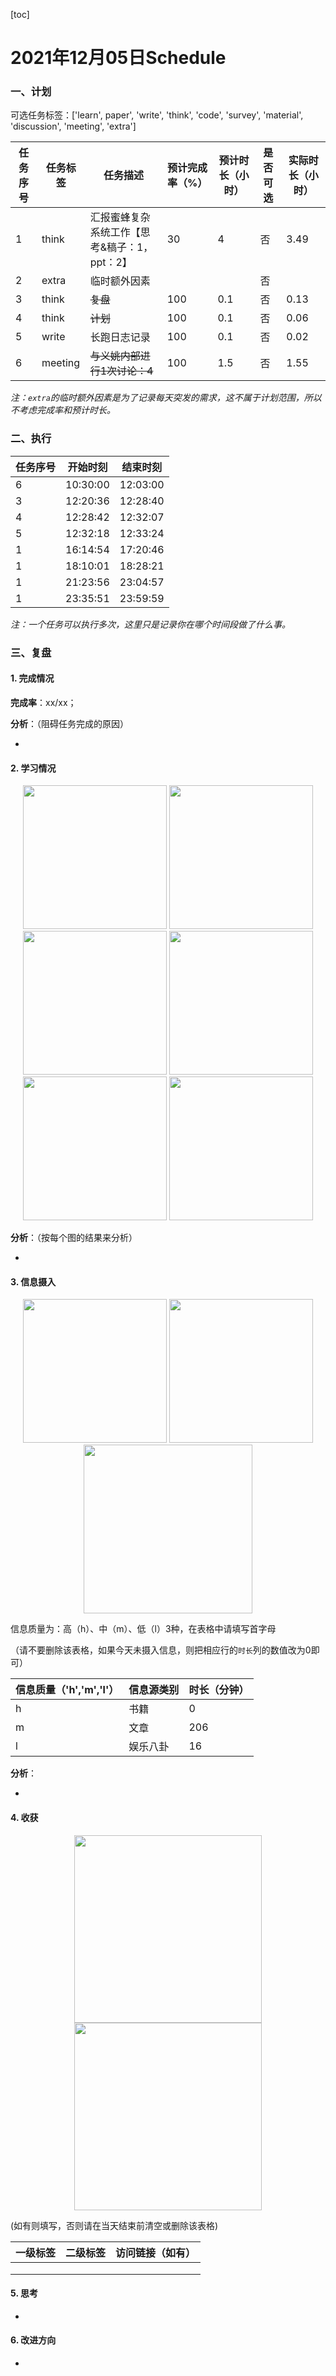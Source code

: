 [toc]

# 2021年12月05日Schedule

### 一、计划

可选任务标签：['learn', paper', 'write', 'think', 'code', 'survey', 'material', 'discussion', 'meeting', 'extra']

| 任务序号 | 任务标签 | 任务描述                                     | 预计完成率（%） | 预计时长（小时） | 是否可选 | 实际时长（小时） |
| -------- | -------- | -------------------------------------------- | --------------- | ---------------- | -------- | ---------------- |
|1|think|汇报蜜蜂复杂系统工作【思考&稿子：1，ppt：2】|30|4|否|3.49|
| 2        | extra    | 临时额外因素                                 |                 |                  | 否       |                  |
|3|think|~~复盘~~|100|0.1|否|0.13|
|4|think|~~计划~~|100|0.1|否|0.06|
|5|write|长跑日志记录|100|0.1|否|0.02|
|6|meeting|~~与义姚内部进行1次讨论：4~~|100|1.5|否|1.55|

*注：`extra`的临时额外因素是为了记录每天突发的需求，这不属于计划范围，所以不考虑完成率和预计时长。*

### 二、执行

| 任务序号 | 开始时刻 | 结束时刻 |
| -------- | -------- | -------- |
| 6        | 10:30:00 | 12:03:00 |
| 3        | 12:20:36 | 12:28:40 |
| 4        | 12:28:42 | 12:32:07 |
| 5        | 12:32:18 | 12:33:24 |
| 1        | 16:14:54 | 17:20:46 |
| 1        | 18:10:01 | 18:28:21 |
| 1        | 21:23:56 | 23:04:57 |
| 1        | 23:35:51 | 23:59:59 |

*注：一个任务可以执行多次，这里只是记录你在哪个时间段做了什么事。*

### 三、复盘

#### 1. 完成情况

**完成率**：xx/xx；

**分析**：（阻碍任务完成的原因）

- 

#### 2. 学习情况
<center class='half'>
<img src='D:\TimeManagement\src\output\figure\20211205\activate\Figure1-activate-bar-20211205_20211205.png' width='230;' />
<img src='D:\TimeManagement\src\output\figure\20211205\activate\Figure2-activate-waterfall-20211129_20211205.png' width='230;' />
<img src='D:\TimeManagement\src\output\figure\20211205\activate\Figure3-activate-bar-20211106_20211205.png' width='230;' />
<img src='D:\TimeManagement\src\output\figure\20211205\activate\Figure4-investment-pie-20211106_20211205.png' width='230;' />
<img src='D:\TimeManagement\src\output\figure\20211205\activate\Figure5-activate-brokenbarh-20211129_20211205.png' width='230;' />
<img src='D:\TimeManagement\src\output\figure\20211205\activate\Figure6-activate-predict-bar-20211205_20211205.png' width='230;' />
</center>

**分析**：（按每个图的结果来分析）

- 

#### 3. 信息摄入
<center class='half'>
<img src='D:\TimeManagement\src\output\figure\20211205\information\Figure1-dayinformation-pie-20211205_20211205.png' width='230;' />
<img src='D:\TimeManagement\src\output\figure\20211205\information\Figure2-dayinformation-stackbar-20211205_20211205.png' width='230;' />
<img src='D:\TimeManagement\src\output\figure\20211205\information\Figure3-monthinformation-stackbar-20211106_20211205.png' width='270;' />
</center>

信息质量为：高（h）、中（m）、低（l）3种，在表格中请填写首字母

（请不要删除该表格，如果今天未摄入信息，则把相应行的`时长`列的数值改为0即可）

| 信息质量（'h','m','l'） | 信息源类别 | 时长（分钟） |
| ----------------------- | ---------- | ------------ |
| h                       | 书籍       | 0            |
| m                       | 文章       | 206          |
| l                       | 娱乐八卦   | 16           |

**分析**：

- 

#### 4. 收获
<center class='half'>
<img src='D:\TimeManagement\src\output\figure\20211205\harvest\Figure1-harvest-cloud-20201206_20211205.png' width='300;' />
<img src='D:\TimeManagement\src\output\figure\20211205\harvest\Figure2-harvest-vbar-20201206_20211205.png' width='300;' />
</center>

(如有则填写，否则请在当天结束前清空或删除该表格)

| 一级标签 | 二级标签 | 访问链接（如有） |
| -------- | -------- | ---------------- |
|          |          |                  |
|          |          |                  |
|          |          |                  |

#### 5. 思考

- 

#### 6. 改进方向

- 